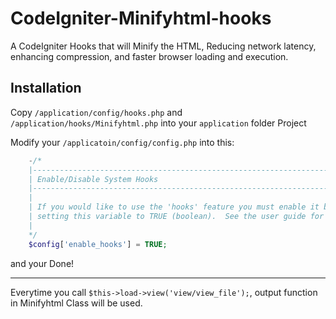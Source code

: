 CodeIgniter-Minifyhtml-hooks
============================

A CodeIgniter Hooks that will Minify the HTML, Reducing network latency, enhancing compression, and faster browser loading and execution.

Installation
-----------------

Copy `/application/config/hooks.php` and `/application/hooks/Minifyhtml.php` into your `application` folder Project

Modify your `/applicatoin/config/config.php` into this:
```php
	-/*
	|--------------------------------------------------------------------------
	| Enable/Disable System Hooks
	|--------------------------------------------------------------------------
	|
	| If you would like to use the 'hooks' feature you must enable it by
	| setting this variable to TRUE (boolean).  See the user guide for details.
	|
	*/
	$config['enable_hooks'] = TRUE;
```

and your Done!

------------------------------------------------------
Everytime you call `$this->load->view('view/view_file');`, output function in Minifyhtml Class will be used.

